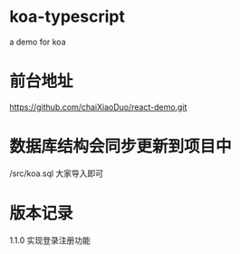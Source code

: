 # koa-typescript
a demo for koa

# 前台地址 
https://github.com/chaiXiaoDuo/react-demo.git

# 数据库结构会同步更新到项目中
/src/koa.sql
大家导入即可

# 版本记录
1.1.0 实现登录注册功能
